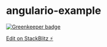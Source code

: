 # angulario-example

[![Greenkeeper badge](https://badges.greenkeeper.io/IcodeNet/angulario-example.svg)](https://greenkeeper.io/)

[Edit on StackBlitz ⚡️](https://stackblitz.com/edit/angulario-example)
